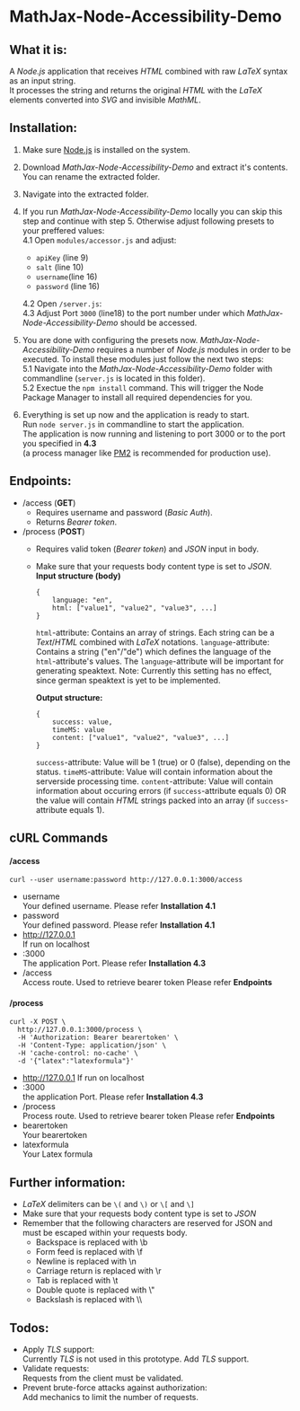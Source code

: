 # MathJax-Node-Accessibility-Demo
## What it is:
A *Node.js* application that receives *HTML* combined with raw *LaTeX* syntax as an input string.   
It processes the string and returns the original *HTML* with the *LaTeX* elements converted into *SVG* and invisible *MathML*.

## Installation:
1. Make sure [Node.js](https://nodejs.org/en/) is installed on the system.   
2. Download *MathJax-Node-Accessibility-Demo* and extract it's contents. You can rename the extracted folder.   
3. Navigate into the extracted folder.   
4. If you run *MathJax-Node-Accessibility-Demo* locally you can skip this step and continue with step 5. Otherwise adjust following presets to your preffered values:   
   4.1 Open `modules/accessor.js` and adjust:   
   - `apiKey` (line 9)
   - `salt` (line 10)
   - `username`(line 16)
   - `password` (line 16)
 
   4.2 Open `/server.js`:   
   4.3 Adjust Port `3000` (line18) to the port number under which *MathJax-Node-Accessibility-Demo* should be accessed.

5. You are done with configuring the presets now. *MathJax-Node-Accessibility-Demo* requires a number of *Node.js* modules in order to be executed.   To install these modules just follow the next two steps:   
   5.1 Navigate into the *MathJax-Node-Accessibility-Demo* folder with commandline (`server.js` is located in this folder).   
   5.2 Exectue the `npm install` command. This will trigger the Node Package Manager to install all required dependencies for you.   

6. Everything is set up now and the application is ready to start.   
Run `node server.js` in commandline to start the application.   
The application is now running and listening to port 3000 or to the port you specified in **4.3**   
(a process manager like [PM2](https://www.npmjs.com/package/pm2) is recommended for production use).

## Endpoints:
- /access (**GET**)
   - Requires username and password (*Basic Auth*).
   - Returns *Bearer token*.
- /process (**POST**)
   - Requires valid token (*Bearer token*) and *JSON* input in body.
   - Make sure that your requests body content type is set to *JSON*.
   **Input structure (body)**
      ```
      {
          language: "en",
          html: ["value1", "value2", "value3", ...]
      }
      ```
      `html`-attribute:
      Contains an array of strings. Each string can be a *Text*/*HTML* combined with *LaTeX* notations.
      `language`-attribute:
      Contains a string ("en"/"de") which defines the language of the `html`-attribute's values. The `language`-attribute will be important for generating speaktext. Note: Currently this setting has no effect, since german speaktext is yet to be implemented.

      **Output structure:**
      ```
      {
          success: value,
          timeMS: value
          content: ["value1", "value2", "value3", ...]
      }
      ```
      `success`-attribute:
      Value will be 1 (true) or 0 (false), depending on the status.
      `timeMS`-attribute:
      Value will contain information about the serverside processing time.
      `content`-attribute:
      Value will contain information about occuring errors (if `success`-attribute equals 0)
      OR 
      the value will contain *HTML* strings packed into an array (if `success`-attribute equals 1).


## cURL Commands

#### /access
```
curl --user username:password http://127.0.0.1:3000/access
```

- username   
  Your defined username. Please refer **Installation 4.1**
- password   
  Your defined password. Please refer **Installation 4.1**
- http://127.0.0.1   
  If run on localhost
- :3000   
  The application Port. Please refer **Installation 4.3**
- /access   
  Access route. Used to retrieve bearer token Please refer **Endpoints**

#### /process
```
curl -X POST \
  http://127.0.0.1:3000/process \
  -H 'Authorization: Bearer bearertoken' \
  -H 'Content-Type: application/json' \
  -H 'cache-control: no-cache' \
  -d '{"latex":"latexformula"}'
```


- http://127.0.0.1 
 If run on localhost
- :3000   
  the application Port. Please refer **Installation 4.3**
- /process   
  Process route. Used to retrieve bearer token Please refer **Endpoints**
- bearertoken   
  Your bearertoken
- latexformula   
  Your Latex formula

## Further information:
- *LaTeX* delimiters can be `\(` and `\)` or `\[` and `\]`   
- Make sure that your requests body content type is set to *JSON*   
- Remember that the following characters are reserved for JSON and must be escaped within your requests body.   
     - Backspace is replaced with \b   
     - Form feed is replaced with \f   
     - Newline is replaced with \n   
     - Carriage return is replaced with \r   
     - Tab is replaced with \t   
     - Double quote is replaced with \\"   
     - Backslash is replaced with \\\\   

## Todos:
- Apply *TLS* support:   
Currently *TLS* is not used in this prototype. Add *TLS* support.   
- Validate requests:   
Requests from the client must be validated.   
- Prevent brute-force attacks against authorization:   
Add mechanics to limit the number of requests.

